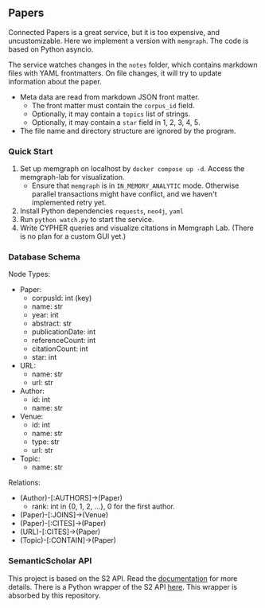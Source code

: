 ## Papers

Connected Papers is a great service, but it is too expensive, and uncustomizable. Here we implement a version with `memgraph`. The code is based on Python asyncio.

The service watches changes in the `notes` folder, which contains markdown files with YAML frontmatters. On file changes, it will try to update information about the paper.
- Meta data are read from markdown JSON front matter.
    - The front matter must contain the `corpus_id` field.
    - Optionally, it may contain a `topics` list of strings.
    - Optionally, it may contain a `star` field in 1, 2, 3, 4, 5.
- The file name and directory structure are ignored by the program.

### Quick Start

1. Set up memgraph on localhost by `docker compose up -d`. Access the memgraph-lab for visualization.
    - Ensure that `memgraph` is in `IN_MEMORY_ANALYTIC` mode. Otherwise parallel transactions might have conflict, and we haven't implemented retry yet.
2. Install Python dependencies `requests`, `neo4j`, `yaml`
3. Run `python watch.py` to start the service.
4. Write CYPHER queries and visualize citations in Memgraph Lab. (There is no plan for a custom GUI yet.)

### Database Schema

Node Types:
- Paper:
    - corpusId: int (key)
    - name: str
    - year: int
    - abstract: str
    - publicationDate: int
    - referenceCount: int
    - citationCount: int
    - star: int
- URL:
    - name: str
    - url: str
- Author:
    - id: int
    - name: str
- Venue:
    - id: int
    - name: str
    - type: str
    - url: str
- Topic:
    - name: str

Relations:
- (Author)-[:AUTHORS]->(Paper)
    - rank: int in {0, 1, 2, ...}, 0 for the first author.
- (Paper)-[:JOINS]->(Venue)
- (Paper)-[:CITES]->(Paper)
- (URL)-[:CITES]->(Paper)
- (Topic)-[:CONTAIN]->(Paper)


### SemanticScholar API

This project is based on the S2 API. Read the [documentation](https://api.semanticscholar.org/api-docs/) for more details. There is a Python wrapper of the S2 API [here](https://github.com/danielnsilva/semanticscholar). This wrapper is absorbed by this repository.
